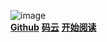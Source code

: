 ![image](https://dss3.bdstatic.com/70cFv8Sh_Q1YnxGkpoWK1HF6hhy/it/u=296456702,2366512957&fm=26&gp=0.jpg)<br>
[**Github**](https://github.com/zjgzjg/docsify.git)
[**码云**](https://gitee.com/zhaojingang/docsify.git)
[**开始阅读**](https://zhaojingang.gitee.io/docsify)